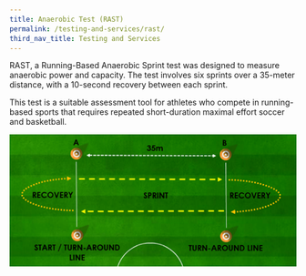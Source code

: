 ```yaml
---
title: Anaerobic Test (RAST)
permalink: /testing-and-services/rast/
third_nav_title: Testing and Services
---
```

RAST, a Running-Based Anaerobic Sprint test was designed to measure anaerobic power and capacity. The test involves six sprints over a 35-meter distance, with a 10-second recovery between each sprint.

This test is a suitable assessment tool for athletes who compete in running-based sports that requires repeated short-duration maximal effort soccer and basketball.

![35m Anaerobic Sprint Test](/images/service-images/35m%20anaerobic%20sprint.png)
